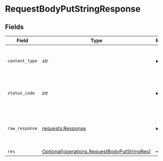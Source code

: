 # RequestBodyPutStringResponse


## Fields

| Field                                                                                              | Type                                                                                               | Required                                                                                           | Description                                                                                        |
| -------------------------------------------------------------------------------------------------- | -------------------------------------------------------------------------------------------------- | -------------------------------------------------------------------------------------------------- | -------------------------------------------------------------------------------------------------- |
| `content_type`                                                                                     | *str*                                                                                              | :heavy_check_mark:                                                                                 | HTTP response content type for this operation                                                      |
| `status_code`                                                                                      | *int*                                                                                              | :heavy_check_mark:                                                                                 | HTTP response status code for this operation                                                       |
| `raw_response`                                                                                     | [requests.Response](https://requests.readthedocs.io/en/latest/api/#requests.Response)              | :heavy_check_mark:                                                                                 | Raw HTTP response; suitable for custom response parsing                                            |
| `res`                                                                                              | [Optional[operations.RequestBodyPutStringRes]](../../models/operations/requestbodyputstringres.md) | :heavy_minus_sign:                                                                                 | OK                                                                                                 |